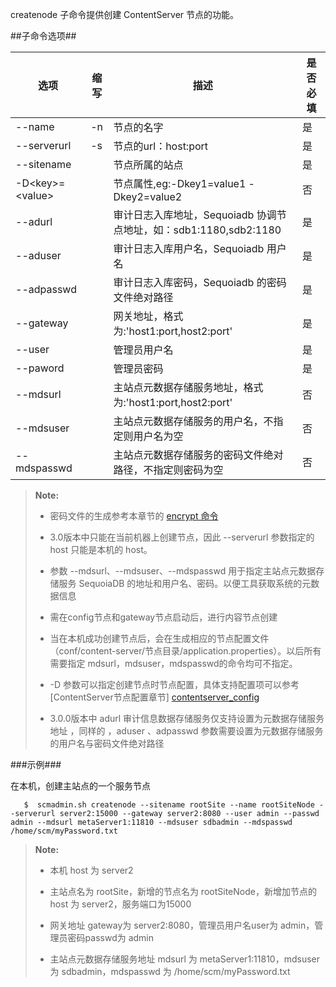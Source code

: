 createnode 子命令提供创建 ContentServer 节点的功能。

##子命令选项##

|选项       |缩写 |描述                                                    |是否必填|
|-----------|-----|--------------------------------------------------------|--------|
|--name     |-n   |节点的名字                                              |是      |
|--serverurl|-s   |节点的url：host:port                                    |是      |
|--sitename |     |节点所属的站点                                          |是      |
|-D\<key>=\<value> |     |节点属性,eg:-Dkey1=value1 -Dkey2=value2          |否      |
|--adurl    |     |审计日志入库地址，Sequoiadb 协调节点地址，如：sdb1:1180,sdb2:1180  |是      |
|--aduser   |     |审计日志入库用户名，Sequoiadb 用户名                    |是      |
|--adpasswd |     |审计日志入库密码，Sequoiadb 的密码文件绝对路径          |是      |
|--gateway  |     |网关地址，格式为:'host1:port,host2:port'                |是      |
|--user     |     |管理员用户名                                            |是      |
|--paword   |     |管理员密码                                              |是      |
|--mdsurl   |     |主站点元数据存储服务地址，格式为:'host1:port,host2:port'|否      |
|--mdsuser  |     |主站点元数据存储服务的用户名，不指定则用户名为空        |否      |
|--mdspasswd|     |主站点元数据存储服务的密码文件绝对路径，不指定则密码为空|否      |

>  **Note:**
>
>  * 密码文件的生成参考本章节的 [encrypt 命令][encrypt_tool]
>
>  * 3.0版本中只能在当前机器上创建节点，因此 --serverurl 参数指定的 host 只能是本机的 host。
>
>  * 参数 --mdsurl、--mdsuser、--mdspasswd 用于指定主站点元数据存储服务 SequoiaDB 的地址和用户名、密码。以便工具获取系统的元数据信息
>
>  * 需在config节点和gateway节点启动后，进行内容节点创建
>
>  * 当在本机成功创建节点后，会在生成相应的节点配置文件（conf/content-server/节点目录/application.properties）。以后所有需要指定 mdsurl，mdsuser，mdspasswd的命令均可不指定。
>
>  * -D 参数可以指定创建节点时节点配置，具体支持配置项可以参考 [ContentServer节点配置章节]
[contentserver_config]
> 
>  * 3.0.0版本中 adurl 审计信息数据存储服务仅支持设置为元数据存储服务地址 ，同样的 ，aduser 、adpasswd 参数需要设置为元数据存储服务的用户名与密码文件绝对路径
>

###示例###

在本机，创建主站点的一个服务节点

```lang-javascript
   $  scmadmin.sh createnode --sitename rootSite --name rootSiteNode --serverurl server2:15000 --gateway server2:8080 --user admin --passwd admin --mdsurl metaServer1:11810 --mdsuser sdbadmin --mdspasswd /home/scm/myPassword.txt
```
>  **Note:**
>
>  * 本机 host 为 server2
>
>  * 主站点名为 rootSite，新增的节点名为 rootSiteNode，新增加节点的 host 为 server2，服务端口为15000
>  * 网关地址 gateway为 server2:8080，管理员用户名user为 admin，管理员密码passwd为 admin
>
>  * 主站点元数据存储服务地址 mdsurl 为 metaServer1:11810，mdsuser 为 sdbadmin，mdspasswd 为 /home/scm/myPassword.txt



[contentserver_config]:Maintainance/Node_Config/contentserver.md
[encrypt_tool]:Maintainance/Tools/Scmadmin/encrypt.md